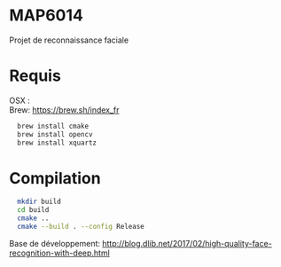 # MAP6014
Projet de reconnaissance faciale

# Requis
OSX :
  <br />
  Brew:
  https://brew.sh/index_fr

  ```bash
    brew install cmake
    brew install opencv
    brew install xquartz
  ```
# Compilation
```bash
  mkdir build
  cd build
  cmake ..
  cmake --build . --config Release
```

Base de développement:
http://blog.dlib.net/2017/02/high-quality-face-recognition-with-deep.html
